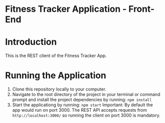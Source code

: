 # Fitness Tracker Application - Front-End
# Introduction
This is the REST client of the Fitness Tracker App.
# Running the Application
1. Clone this repository locally to your computer.
2. Navigate to the root directory of the project in your terminal or command prompt and install the project dependencies by running:
```npm install```
3. Start the applicationg by running:
```npm start```
Important: By default the app would run on port 3000. The REST API accepts requests from `http://localhost:3000/` so running the client on port 3000 is mandatory.

